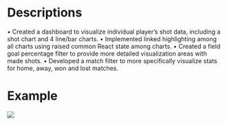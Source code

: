 # Descriptions

•	Created a dashboard to visualize individual player’s shot data, including a shot chart and 4 line/bar charts.
•	Implemented linked highlighting among all charts using raised common React state among charts.
•	Created a field goal percentage filter to provide more detailed visualization areas with made shots.
•	Developed a match filter to more specifically visualize stats for home, away, won and lost matches.

# Example

![](https://github.com/GaryRoach/nba-web/blob/master/src/assets/images/example.png)
